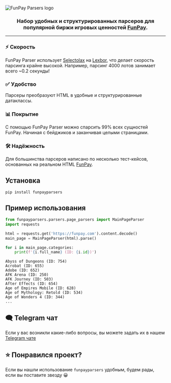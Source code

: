 ![FunPay Parsers logo](https://repository-images.githubusercontent.com/987755633/dc43078b-d948-4a54-8beb-e76cd864b9d7)

<h3 align=center>Набор удобных и структурированных парсеров для популярной биржи игровых ценностей <a href="https://funpay.com">FunPay</a>.</h3>
<hr>

### ⚡ Скорость
FunPay Parser использует [Selectolax](https://github.com/rushter/selectolax) на [Lexbor](https://github.com/lexbor/lexbor),
что делает скорость парсинга крайне высокой. Например, парсинг 4000 лотов занимает всего ~0.2 секунды!

### ✅ Удобство
Парсеры преобразуют HTML в удобные и структурированные датаклассы.

### 📊 Покрытие
С помощью FunPay Parser можно спарсить 99% всех сущностей FunPay. Начиная с бейджиков и заканчивая целыми страницами.

### 🛠️ Надёжность
Для большинства парсеров написано по несколько тест-кейсов, основанных на реальном HTML [FunPay](https://funpay.com).

## Установка
```commandline
pip install funpayparsers
```

## Пример использования
```python
from funpayparsers.parsers.page_parsers import MainPageParser
import requests

html = requests.get('https://funpay.com').content.decode()
main_page = MainPageParser(html).parse()

for i in main_page.categories:
    print(f'{i.full_name} (ID: {i.id})')
```
```
Abyss of Dungeons (ID: 754)
Acrobat (ID: 655)
Adobe (ID: 652)
AFK Arena (ID: 250)
AFK Journey (ID: 503)
After Effects (ID: 654)
Age of Empires Mobile (ID: 628)
Age of Mythology: Retold (ID: 534)
Age of Wonders 4 (ID: 344)
...
```

## 🗨️ Telegram чат
Если у вас возникли какие-либо вопросы, вы можете задать их в нашем [Telegram чате](https://t.me/funpay_hub)


## ⭐ Понравился проект?
Если вы нашли использование `funpayparsers` удобным, будем рады, если вы поставите звезду 😀
